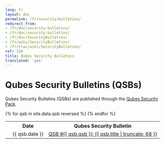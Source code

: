 ```yaml
---
lang: fr
layout: doc
permalink: /fr/security/bulletins/
redirect_from:
- /fr/doc/security-bulletins/
- /fr/doc/security-bulletins/
- /fr/doc/SecurityBulletins/
- /fr/wiki/SecurityBulletins/
- /fr/trac/wiki/SecurityBulletins/
ref: 156
title: Qubes Security Bulletins
translated: 'yes'
---
```


Qubes Security Bulletins (QSBs)
===============================

Qubes Security Bulletins (QSBs) are published through the [Qubes Security Pack](/fr/security/pack/).

<table>
  <tr>
    <th title="Anchor Link"><span class="fa fa-link"></span></th>
    <th>Date</th>
    <th>Qubes Security Bulletin</th>
  </tr>
{% for qsb in site.data.qsb reversed %}
  <tr id="{{ qsb.qsb }}">
    <td><a href="#{{ qsb.qsb }}" class="fa fa-link black-icon" title="Anchor link to QSB row: QSB #{{ qsb.qsb }}"></a></td>
    <td>{{ qsb.date }}</td>
    <td><a href="https://github.com/QubesOS/qubes-secpack/blob/master/QSBs/qsb-{{ qsb.qsb }}-{{ qsb.date | date: '%Y' }}.txt">QSB #{{ qsb.qsb }}: {{ qsb.title | truncate: 68 }}</a></td>
  </tr>
{% endfor %}
</table>